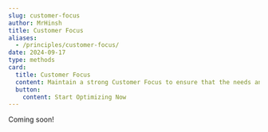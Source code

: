 ```yaml
---
slug: customer-focus
author: MrHinsh
title: Customer Focus
aliases:
  - /principles/customer-focus/
date: 2024-09-17
type: methods
card:
  title: Customer Focus
  content: Maintain a strong Customer Focus to ensure that the needs and feedback of the customer are at the heart of everything we do.
  button:
    content: Start Optimizing Now
---
```


Coming soon!


